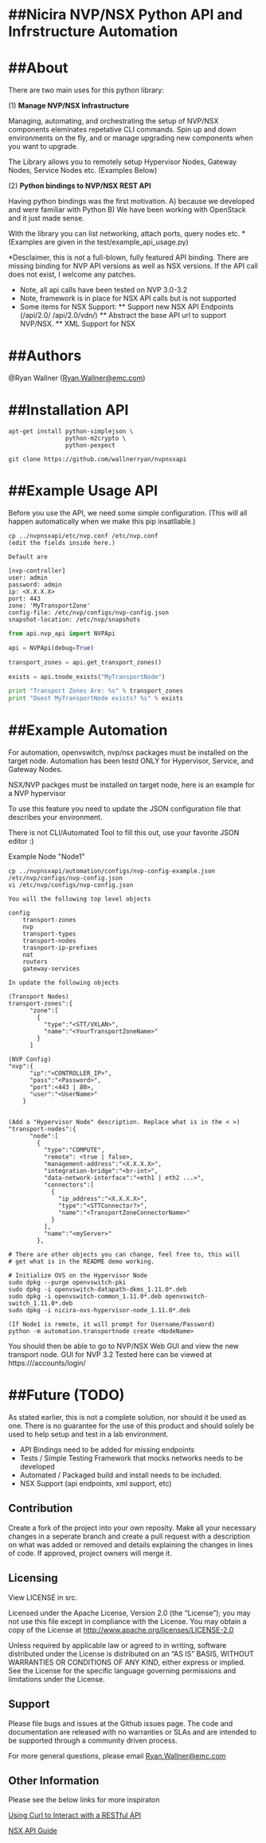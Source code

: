 ##Nicira NVP/NSX Python API and Infrstructure Automation
=========================

##About
=========================

There are two main uses for this python library:

(1) **Manage NVP/NSX Infrastructure**

Managing, automating, and orchestrating the setup of NVP/NSX components 
eleminates repetative CLI commands. Spin up and down environments on the fly,
and or manage upgrading new components when you want to upgrade.

The Library allows you to remotely setup Hypervisor Nodes, Gateway
Nodes, Service Nodes etc. (Examples Below)

(2) **Python bindings to NVP/NSX REST API**

Having python bindings was the first motivation. 
	A) because we developed and were familiar with Python 
	B) We have been working with OpenStack and it just made sense.

With the library you can list networking, attach ports, query nodes etc.
*(Examples are given in the test/example_api_usage.py)

*Desclaimer, this is not a full-blown, fully featured API binding. There are
missing binding for NVP API versions as well as NSX versions. If the API call does
not exist, I welcome any patches.

* Note, all api calls have been tested on NVP 3.0-3.2
* Note, framework is in place for NSX API calls but is not supported
* Some items for NSX Support:
** Support new NSX API Endpoints (/api/2.0/ /api/2.0/vdn/)
** Abstract the base API url to support NVP/NSX.
** XML Support for NSX

##Authors
=========================

@Ryan Wallner (Ryan.Wallner@emc.com)

##Installation API
========================

```
apt-get install python-simplejson \
                python-m2crypto \
                python-pexpect

git clone https://github.com/wallnerryan/nvpnsxapi
```


##Example Usage API
=========================

Before you use the API, we need some simple
configuration.
(This will all happen automatically when we
make this pip insatllable.)

```
cp ../nvpnsxapi/etc/nvp.conf /etc/nvp.conf
(edit the fields inside here.)

Default are

[nvp-controller]
user: admin
password: admin
ip: <X.X.X.X>
port: 443
zone: 'MyTransportZone'
config-file: /etc/nvp/configs/nvp-config.json
snapshot-location: /etc/nvp/snapshots
```

```python
from api.nvp_api import NVPApi

api = NVPApi(debug=True)

transport_zones = api.get_transport_zones()

exists = api.tnode_exists("MyTransportNode")

print "Transport Zones Are: %s" % transport_zones
print "Doest MyTransportNode exists? %s" % exists
```

##Example Automation
=========================

For automation, openvswitch, nvp/nsx packages must be installed on
the target node. Automation has been testd ONLY for Hypervisor, Service,
and Gateway Nodes.

NSX/NVP packges must be installed on target node, here is an 
example for a NVP hypervisor

To use this feature you need to update the JSON
configuration file that describes your environment.

There is not CLI/Automated Tool to fill this out,
use your favorite JSON editor :)

Example Node "Node1"
```
cp ../nvpnsxapi/automation/configs/nvp-config-example.json /etc/nvp/configs/nvp-config.json
vi /etc/nvp/configs/nvp-config.json

You will the following top level objects

config
    transport-zones
    nvp
    transport-types
    transport-nodes
    trasnport-ip-prefixes
    nat
    routers
    gateway-services

In update the following objects

(Transport Nodes)
transport-zones":{
      "zone":[
        {
          "type":"<STT/VXLAN>",
          "name":"<YourTransportZoneName>"
        }
      ]

(NVP Config)
"nvp":{
      "ip":"<CONTROLLER_IP>",
      "pass":"<Password>",
      "port":<443 | 80>,
      "user":"<UserName>"
    }


(Add a "Hypervisor Node" description. Replace what is in the < >)
"transport-nodes":{
      "node":[
        {
          "type":"COMPUTE",
          "remote": <true | false>,
          "management-address":"<X.X.X.X>",
          "integration-bridge":"<br-int>",
          "data-network-interface":"<eth1 | eth2 ...>",
          "connectors":[
            {
              "ip_address":"<X.X.X.X>",
              "type":"<STTConnector?>",
              "name":"<TransportZoneConnectorName>"
            }
          ],
          "name":"<myServer>"
        },

# There are other objects you can change, feel free to, this will
# get what is in the README demo working.
```

```
# Initialize OVS on the Hypervisor Node
sudo dpkg --purge openvswitch-pki 
sudo dpkg -i openvswitch-datapath-dkms_1.11.0*.deb 
sudo dpkg -i openvswitch-common_1.11.0*.deb openvswitch-switch_1.11.0*.deb 
sudo dpkg -i nicira-ovs-hypervisor-node_1.11.0*.deb

(If Node1 is remote, it will prompt for Username/Password)
python -m automation.transportnode create <NodeName>
```
You should then be able to go to NVP/NSX Web GUI and view the new transport node.
GUI for NVP 3.2 Tested here can be viewed at https://<Cluster-IP-Address>/accounts/login/

##Future (TODO)
========================

As stated earlier, this is not a complete solution, nor should it be used as one.
There is no guarantee for the use of this product and should solely be used to
help setup and test in a lab environment.

* API Bindings need to be added for missing endpoints
* Tests / Simple Testing Framework that mocks networks needs to be developed
* Automated / Packaged build and install needs to be included.
* NSX Support (api endpoints, xml support, etc)

## Contribution
Create a fork of the project into your own reposity. Make all your necessary changes 
in a seperate branch and create a pull request with a description on what was added 
or removed and details explaining the changes in lines of code. If approved, 
project owners will merge it.

Licensing
---------
View LICENSE in src.

Licensed under the Apache License, Version 2.0 (the “License”); you may not use this file except 
in compliance with the License. You may obtain a copy of the License at <http://www.apache.org/licenses/LICENSE-2.0>

Unless required by applicable law or agreed to in writing, software distributed under the License is distributed on 
an “AS IS” BASIS, WITHOUT WARRANTIES OR CONDITIONS OF ANY KIND, either express or implied. See the License for the 
specific language governing permissions and limitations under the License.


Support
-------
Please file bugs and issues at the Github issues page. The code and documentation are 
released with no warranties or SLAs and are intended to be supported through a community driven process.

For more general questions, please email Ryan.Wallner@emc.com

Other Information
------

Please see the below links for more inspiraton

[Using Curl to Interact with a RESTful API](http://blog.scottlowe.org/2014/02/19/using-curl-to-interact-with-a-restful-api/)

[NSX API Guide](https://pubs.vmware.com/NSX-6/topic/com.vmware.ICbase/PDF/nsx_604_api.pdf)
